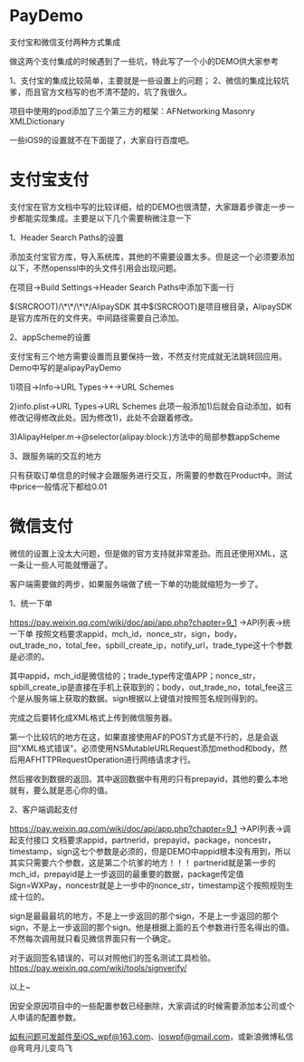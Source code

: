 # PayDemo
支付宝和微信支付两种方式集成

做这两个支付集成的时候遇到了一些坑，特此写了一个小的DEMO供大家参考

1、支付宝的集成比较简单，主要就是一些设置上的问题；
2、微信的集成比较坑爹，而且官方文档写的也不清不楚的，坑了我很久。

项目中使用的pod添加了三个第三方的框架：AFNetworking Masonry XMLDictionary

一些iOS9的设置就不在下面提了，大家自行百度吧。

# 支付宝支付
支付宝在官方文档中写的比较详细，给的DEMO也很清楚，大家跟着步骤走一步一步都能实现集成。主要是以下几个需要稍微注意一下

1、Header Search Paths的设置

  添加支付宝官方库，导入系统库，其他的不需要设置太多。但是这一个必须要添加以下，不然openssl中的头文件引用会出现问题。
  
  在项目->Build Settings->Header Search Paths中添加下面一行
  
  $(SRCROOT)/\*\*/\*\*/AlipaySDK 其中$(SRCROOT)是项目根目录，AlipaySDK是官方库所在的文件夹。中间路径需要自己添加。
  
2、appScheme的设置

  支付宝有三个地方需要设置而且要保持一致，不然支付完成就无法跳转回应用。Demo中写的是alipayPayDemo
  
  1)项目->Info->URL Types->+->URL Schemes
  
  2)info.plist->URL Types->URL Schemes  此项一般添加1)后就会自动添加，如有修改记得修改此处。因为修改1)，此处不会跟着修改。
  
  3)AlipayHelper.m->@selector(alipay:block:)方法中的局部参数appScheme
  
3、跟服务端的交互的地方
  
  只有获取订单信息的时候才会跟服务进行交互，所需要的参数在Product中。测试中price一般情况下都给0.01
  



# 微信支付
微信的设置上没太大问题，但是做的官方支持就非常差劲。而且还使用XML，这一条让一些人可能就懵逼了。

客户端需要做的两步，如果服务端做了统一下单的功能就缩短为一步了。

1、统一下单

  https://pay.weixin.qq.com/wiki/doc/api/app.php?chapter=9_1    ->API列表->统一下单
  按照文档要求appid，mch_id，nonce_str，sign，body，out_trade_no，total_fee，spbill_create_ip，notify_url，trade_type这十个参数是必须的。
  
  其中appid，mch_id是微信给的；trade_type传定值APP；nonce_str，spbill_create_ip是直接在手机上获取到的；body，out_trade_no，total_fee这三个是从服务端上获取的数据。sign根据以上键值对按照签名规则得到的。
  
  完成之后要转化成XML格式上传到微信服务器。
  
  第一个比较坑的地方在这，如果直接使用AF的POST方式是不行的，总是会返回"XML格式错误"。必须使用NSMutableURLRequest添加method和body，然后用AFHTTPRequestOperation进行网络请求才行。
  
  
  
  然后接收到数据的返回。其中返回数据中有用的只有prepayid，其他的要么本地就有，要么就是恶心你的值。
  
2、客户端调起支付
  
  https://pay.weixin.qq.com/wiki/doc/api/app.php?chapter=9_1    ->API列表->调起支付接口
  文档要求appid，partnerid，prepayid，package，noncestr，timestamp，sign这七个参数是必须的，但是DEMO中appid根本没有用到，所以其实只需要六个参数，这是第二个坑爹的地方！！！
  partnerid就是第一步的mch_id，prepayid是上一步返回的最重要的数据，package传定值Sign=WXPay，noncestr就是上一步中的nonce_str，timestamp这个按照规则生成十位的。
  
  sign是最最最坑的地方，不是上一步返回的那个sign，不是上一步返回的那个sign，不是上一步返回的那个sign。他是根据上面的五个参数进行签名得出的值。不然每次调用就只看见微信界面只有一个确定。
  
  对于返回签名错误的，可以对照他们的签名测试工具检验。https://pay.weixin.qq.com/wiki/tools/signverify/

以上~  

因安全原因项目中的一些配置参数已经删除，大家调试的时候需要添加本公司或个人申请的配置参数。

如有问题可发邮件至iOS_wpf@163.com、ioswpf@gmail.com，或新浪微博私信@弯弯月儿变鸟飞


